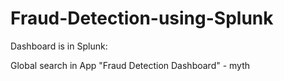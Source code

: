 # Fraud-Detection-using-Splunk

Dashboard is in Splunk:

Global search in App "Fraud Detection Dashboard" - myth
